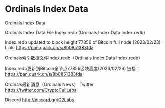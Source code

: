 # Ordinals Index Data
Ordinals Index Data

Ordinals Index Data File Index.redb (Ordinals Index Data Index.redb)

Index.redb updated to block height 77856 of Bitcoin full node (2023/02/23)
Link: https://pan.quark.cn/s/8b0851383fda

Ordinals索引数据文件Index.redb（Ordinals Index Data Index.redb）

Index.redb更新到Bitcoin全节点77856区块高度(2023/02/23)
链接：https://pan.quark.cn/s/8b0851383fda


Ordinals最新消息（Ordinals News）
Twitter 
https://twitter.com/CryptoCellLabs 

Discord
http://discord.gg/C2Labs 
